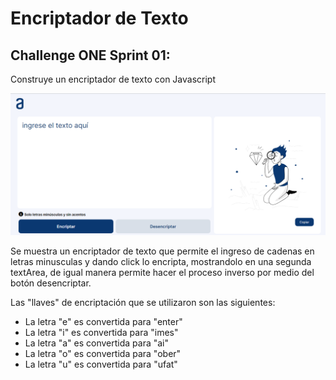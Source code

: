 # Encriptador de Texto

## Challenge ONE Sprint 01:

Construye un encriptador de texto con Javascript

![Encriptador de texto](./img/capturaChallenge1.png)

Se muestra un encriptador de texto que permite el ingreso de cadenas en letras minusculas y dando click lo encripta, mostrandolo en una segunda textArea, de igual manera permite hacer el proceso inverso por medio del botón desencriptar.

Las "llaves" de encriptación que se utilizaron son las siguientes:

- La letra "e" es convertida para "enter"
- La letra "i" es convertida para "imes"
- La letra "a" es convertida para "ai"
- La letra "o" es convertida para "ober"
- La letra "u" es convertida para "ufat"
